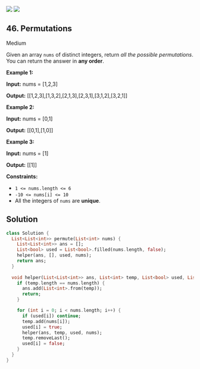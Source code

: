 [![](https://img.shields.io/github/stars/LeetCode-in-Dart/LeetCode-in-Dart?label=Stars&style=flat-square)](https://github.com/LeetCode-in-Dart/LeetCode-in-Dart)
[![](https://img.shields.io/github/forks/LeetCode-in-Dart/LeetCode-in-Dart?label=Fork%20me%20on%20GitHub%20&style=flat-square)](https://github.com/LeetCode-in-Dart/LeetCode-in-Dart/fork)

## 46\. Permutations

Medium

Given an array `nums` of distinct integers, return _all the possible permutations_. You can return the answer in **any order**.

**Example 1:**

**Input:** nums = [1,2,3]

**Output:** [[1,2,3],[1,3,2],[2,1,3],[2,3,1],[3,1,2],[3,2,1]]

**Example 2:**

**Input:** nums = [0,1]

**Output:** [[0,1],[1,0]]

**Example 3:**

**Input:** nums = [1]

**Output:** [[1]]

**Constraints:**

*   `1 <= nums.length <= 6`
*   `-10 <= nums[i] <= 10`
*   All the integers of `nums` are **unique**.

## Solution

```dart
class Solution {
  List<List<int>> permute(List<int> nums) {
    List<List<int>> ans = [];
    List<bool> used = List<bool>.filled(nums.length, false);
    helper(ans, [], used, nums);
    return ans;
  }
  
  void helper(List<List<int>> ans, List<int> temp, List<bool> used, List<int> nums) {
    if (temp.length == nums.length) {
      ans.add(List<int>.from(temp));
      return;
    }

    for (int i = 0; i < nums.length; i++) {
      if (used[i]) continue;
      temp.add(nums[i]);
      used[i] = true;
      helper(ans, temp, used, nums);
      temp.removeLast();
      used[i] = false;
    }
  }
}
```